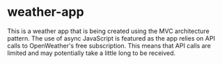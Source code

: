 # weather-app

This is a weather app that is being created using the MVC architecture pattern.
The use of async JavaScript is featured as the app relies on API calls to OpenWeather's free subscription. This means that API calls are limited and may potentially take a little long to be received.
